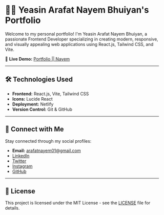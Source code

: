 # 👨‍💻 Yeasin Arafat Nayem Bhuiyan's Portfolio

Welcome to my personal portfolio! I'm Yeasin Arafat Nayem Bhuiyan, a passionate Frontend Developer specializing in creating modern, responsive, and visually appealing web applications using React.js, Tailwind CSS, and Vite.

🔗 **Live Demo:** [Portfolio || Nayem]([https://yanayem.netlify.app/](https://portfolio-react-tailwind-navy.vercel.app/))

---

## 🛠️ Technologies Used

- **Frontend:** React.js, Vite, Tailwind CSS
- **Icons:** Lucide React
- **Deployment:** Netlify
- **Version Control:** Git & GitHub

---

## 📱 Connect with Me

Stay connected through my social profiles:


- **Email:** [arafatnayem01@gmail.com](mailto:arafatnayem01@gmail.com)
- [LinkedIn](https://www.linkedin.com/in/yeasin-arafat-nayem-bhuiyan/)
- [Twitter](#)
- [Instagram](https://www.instagram.com/itsblackbang/)
- [GitHub](https://github.com/yanayem)

---

## 📝 License

This project is licensed under the MIT License - see the [LICENSE](LICENSE) file for details.
